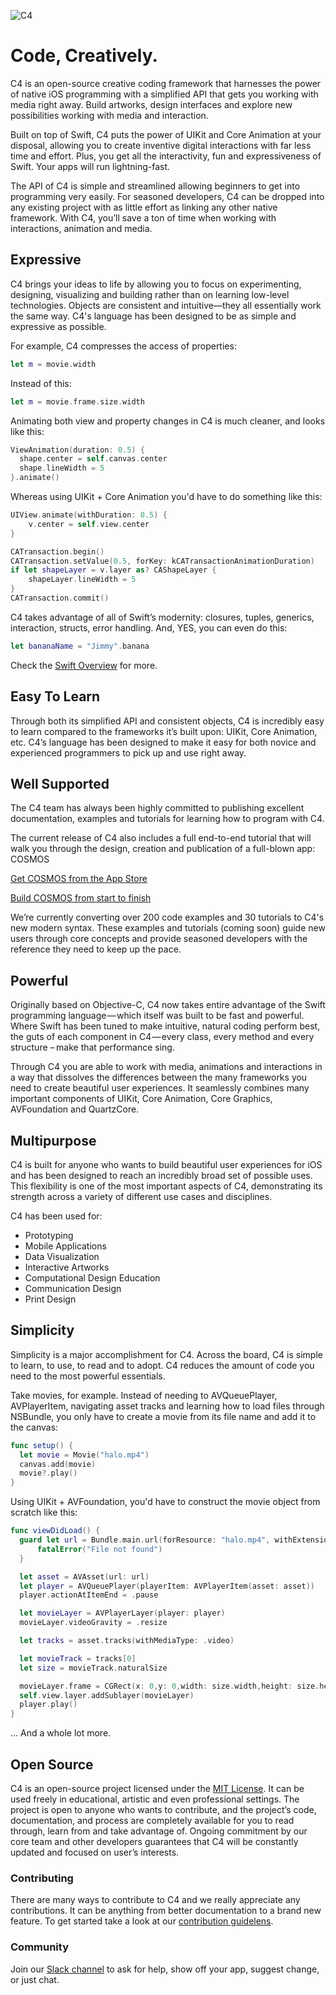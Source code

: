 ![C4](http://www.c4ios.com/images/c4logo.png)

# Code, Creatively.

C4 is an open-source creative coding framework that harnesses the power of native iOS programming with a simplified API that gets you working with media right away. Build artworks, design interfaces and explore new possibilities working with media and interaction.

Built on top of Swift, C4 puts the power of UIKit and Core Animation at your disposal, allowing you to create inventive digital interactions with far less time and effort. Plus, you get all the interactivity, fun and expressiveness of Swift. Your apps will run lightning-fast.

The API of C4 is simple and streamlined allowing beginners to get into programming very easily. For seasoned developers, C4 can be dropped into any existing project with as little effort as linking any other native framework. With C4, you’ll save a ton of time when working with interactions, animation and media.

## Expressive

C4 brings your ideas to life by allowing you to focus on experimenting, designing, visualizing and building rather than on learning low-level technologies. Objects are consistent and intuitive—they all essentially work the same way. C4's language has been designed to be as simple and expressive as possible.

For example, C4 compresses the access of properties:

```swift
let m = movie.width
```

Instead of this:

```swift
let m = movie.frame.size.width
```

Animating both view and property changes in C4 is much cleaner, and looks like this:

```swift
ViewAnimation(duration: 0.5) {
  shape.center = self.canvas.center
  shape.lineWidth = 5
}.animate()
```

Whereas using UIKit + Core Animation you'd have to do something like this:

```swift
UIView.animate(withDuration: 0.5) {
    v.center = self.view.center
}

CATransaction.begin()
CATransaction.setValue(0.5, forKey: kCATransactionAnimationDuration)
if let shapeLayer = v.layer as? CAShapeLayer {
    shapeLayer.lineWidth = 5
}
CATransaction.commit()
```

C4 takes advantage of all of Swift’s modernity: closures, tuples, generics, interaction, structs, error handling. And, YES, you can even do this:

```swift
let bananaName = "Jimmy".banana
```

Check the [Swift Overview](https://developer.apple.com/swift/) for more.

## Easy To Learn

Through both its simplified API and consistent objects, C4 is incredibly easy to learn compared to the frameworks it’s built upon: UIKit, Core Animation, etc. C4’s language has been designed to make it easy for both novice and experienced programmers to pick up and use right away.

## Well Supported

The C4 team has always been highly committed to publishing excellent documentation, examples and tutorials for learning how to program with C4.

The current release of C4 also includes a full end-to-end tutorial that will walk you through the design, creation and publication of a full-blown app: COSMOS

[Get COSMOS from the App Store](https://itunes.apple.com/us/app/c4smos/id985883701?ls=1&mt=8)

[Build COSMOS from start to finish](http://www.c4ios.com/cosmos) 

We’re currently converting over 200 code examples and 30 tutorials to C4's new modern syntax. These examples and tutorials (coming soon) guide new users through core concepts and provide seasoned developers with the reference they need to keep up the pace.

## Powerful

Originally based on Objective-C, C4 now takes entire advantage of the Swift programming language — which itself was built to be fast and powerful. Where Swift has been tuned to make intuitive, natural coding perform best, the guts of each component in C4 — every class, every method and every structure –  make that performance sing.

Through C4 you are able to work with media, animations and interactions in a way that dissolves the differences between the many frameworks you need to create beautiful user experiences. It seamlessly combines many important components of UIKit, Core Animation, Core Graphics, AVFoundation and QuartzCore.

## Multipurpose

C4 is built for anyone who wants to build beautiful user experiences for iOS and has been designed to reach an incredibly broad set of possible uses. This flexibility is one of the most important aspects of C4, demonstrating its strength across a variety of different use cases and disciplines.

C4 has been used for:

- Prototyping
- Mobile Applications
- Data Visualization
- Interactive Artworks
- Computational Design Education
- Communication Design
- Print Design

## Simplicity

Simplicity is a major accomplishment for C4. Across the board, C4 is simple to learn, to use, to read and to adopt. C4 reduces the amount of code you need to the most powerful essentials.

Take movies, for example. Instead of needing to AVQueuePlayer, AVPlayerItem, navigating asset tracks and learning how to load files through NSBundle, you only have to create a movie from its file name and add it to the canvas:

```swift
func setup() {
  let movie = Movie("halo.mp4")
  canvas.add(movie)
  movie?.play()
}
```

Using UIKit + AVFoundation, you'd have to construct the movie object from scratch like this:

```swift
func viewDidLoad() {
  guard let url = Bundle.main.url(forResource: "halo.mp4", withExtension: nil) else {
      fatalError("File not found")
  }

  let asset = AVAsset(url: url)
  let player = AVQueuePlayer(playerItem: AVPlayerItem(asset: asset))
  player.actionAtItemEnd = .pause

  let movieLayer = AVPlayerLayer(player: player)
  movieLayer.videoGravity = .resize

  let tracks = asset.tracks(withMediaType: .video)

  let movieTrack = tracks[0]
  let size = movieTrack.naturalSize

  movieLayer.frame = CGRect(x: 0,y: 0,width: size.width,height: size.height)
  self.view.layer.addSublayer(movieLayer)
  player.play()
}
```

… And a whole lot more.


## Open Source

C4 is an open-source project licensed under the [MIT License](https://en.wikipedia.org/wiki/MIT_License). It can be used freely in educational, artistic and even professional settings. The project is open to anyone who wants to contribute, and the project’s code, documentation, and process are completely available for you to read through, learn from and take advantage of. Ongoing commitment by our core team and other developers guarantees that C4 will be constantly updated and focused on user’s interests.

### Contributing

There are many ways to contribute to C4 and we really appreciate any contributions. It can be anything from better documentation to a brand new feature. To get started take a look at our [contribution guidelens](CONTRIBUTING.md).

### Community

Join our [Slack channel](https://join-c4.herokuapp.com/) to ask for help, show off your app, suggest change, or just chat.

